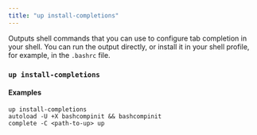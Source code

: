 ```yaml
---
title: "up install-completions"
---
```


Outputs shell commands that you can use to configure tab completion in your shell. 
You can run the output directly, or install it in your shell profile, for example, in the `.bashrc` file. 

### `up install-completions`


#### Examples
```shell
up install-completions
autoload -U +X bashcompinit && bashcompinit
complete -C <path-to-up> up
```

